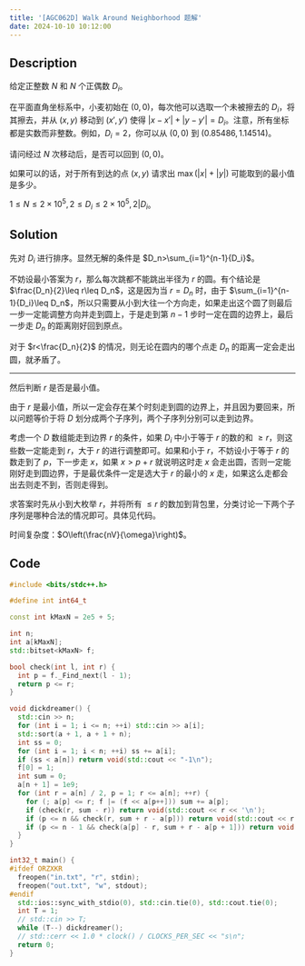 ```yaml
---
title: '[AGC062D] Walk Around Neighborhood 题解'
date: 2024-10-10 10:12:00
---
```


## Description

给定正整数 $N$ 和 $N$ 个正偶数 $D_i$。

在平面直角坐标系中，小麦初始在 $(0,0)$，每次他可以选取一个未被擦去的 $D_i$，将其擦去，并从 $(x,y)$ 移动到 $(x',y')$ 使得 $|x-x'|+|y-y'|=D_i$。注意，所有坐标都是实数而非整数。例如，$D_i=2$，你可以从 $(0,0)$ 到 $(0.85486,1.14514)$。

请问经过 $N$ 次移动后，是否可以回到 $(0,0)$。

如果可以的话，对于所有到达的点 $(x,y)$ 请求出 $\max(|x|+|y|)$ 可能取到的最小值是多少。

$1\leq N\leq 2\times 10^5,2\leq D_i\leq 2\times 10^5,2|D_i$。

## Solution

先对 $D_i$ 进行排序。显然无解的条件是 $D_n>\sum_{i=1}^{n-1}{D_i}$。

不妨设最小答案为 $r$，那么每次跳都不能跳出半径为 $r$ 的圆。有个结论是 $\frac{D_n}{2}\leq r\leq D_n$，这是因为当 $r=D_n$ 时，由于 $\sum_{i=1}^{n-1}{D_i}\leq D_n$，所以只需要从小到大往一个方向走，如果走出这个圆了则最后一步一定能调整方向并走到圆上，于是走到第 $n-1$ 步时一定在圆的边界上，最后一步走 $D_n$ 的距离刚好回到原点。

对于 $r<\frac{D_n}{2}$ 的情况，则无论在圆内的哪个点走 $D_n$ 的距离一定会走出圆，就矛盾了。

---

然后判断 $r$ 是否是最小值。

由于 $r$ 是最小值，所以一定会存在某个时刻走到圆的边界上，并且因为要回来，所以问题等价于将 $D$ 划分成两个子序列，两个子序列分别可以走到边界。

考虑一个 $D$ 数组能走到边界 $r$ 的条件，如果 $D_i$ 中小于等于 $r$ 的数的和 $\geq r$，则这些数一定能走到 $r$，大于 $r$ 的进行调整即可。如果和小于 $r$，不妨设小于等于 $r$ 的数走到了 $p$，下一步走 $x$，如果 $x>p+r$ 就说明这时走 $x$ 会走出圆，否则一定能刚好走到圆边界，于是最优条件一定是选大于 $r$ 的最小的 $x$ 走，如果这么走都会出去则走不到，否则走得到。

求答案时先从小到大枚举 $r$，并将所有 $\leq r$ 的数加到背包里，分类讨论一下两个子序列是哪种合法的情况即可。具体见代码。

时间复杂度：$O\left(\frac{nV}{\omega}\right)$。

## Code

```cpp
#include <bits/stdc++.h>

#define int int64_t

const int kMaxN = 2e5 + 5;

int n;
int a[kMaxN];
std::bitset<kMaxN> f;

bool check(int l, int r) {
  int p = f._Find_next(l - 1);
  return p <= r;
}

void dickdreamer() {
  std::cin >> n;
  for (int i = 1; i <= n; ++i) std::cin >> a[i];
  std::sort(a + 1, a + 1 + n);
  int ss = 0;
  for (int i = 1; i < n; ++i) ss += a[i];
  if (ss < a[n]) return void(std::cout << "-1\n");
  f[0] = 1;
  int sum = 0;
  a[n + 1] = 1e9;
  for (int r = a[n] / 2, p = 1; r <= a[n]; ++r) {
    for (; a[p] <= r; f |= (f << a[p++])) sum += a[p];
    if (check(r, sum - r)) return void(std::cout << r << '\n');
    if (p <= n && check(r, sum + r - a[p])) return void(std::cout << r << '\n');
    if (p <= n - 1 && check(a[p] - r, sum + r - a[p + 1])) return void(std::cout << r << '\n');
  }
}

int32_t main() {
#ifdef ORZXKR
  freopen("in.txt", "r", stdin);
  freopen("out.txt", "w", stdout);
#endif
  std::ios::sync_with_stdio(0), std::cin.tie(0), std::cout.tie(0);
  int T = 1;
  // std::cin >> T;
  while (T--) dickdreamer();
  // std::cerr << 1.0 * clock() / CLOCKS_PER_SEC << "s\n";
  return 0;
}
```